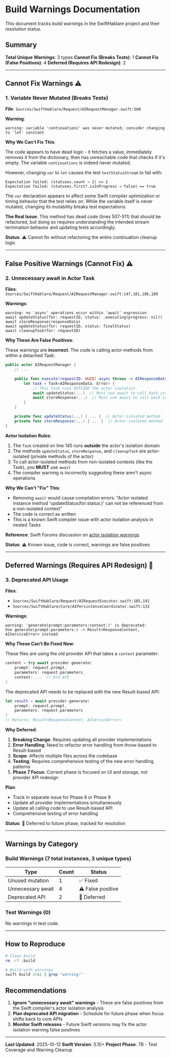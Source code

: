 # Build Warnings Documentation

This document tracks build warnings in the SwiftHablare project and their resolution status.

## Summary

**Total Unique Warnings**: 3 types
**Cannot Fix (Breaks Tests)**: 1
**Cannot Fix (False Positives)**: 4
**Deferred (Requires API Redesign)**: 2

---

## Cannot Fix Warnings ⚠️

### 1. Variable Never Mutated (Breaks Tests)

**File**: `Sources/SwiftHablare/Request/AIRequestManager.swift:500`

**Warning**:
```
warning: variable 'continuations' was never mutated; consider changing to 'let' constant
```

**Why We Can't Fix This**:

The code appears to have dead logic - it fetches a value, immediately removes it from the dictionary, then has unreachable code that checks if it's empty. The variable `continuations` is indeed never mutated.

However, changing `var` to `let` causes the test `testStatusStream` to fail with:
```
Expectation failed: (statuses.count → 1) >= 2
Expectation failed: (statuses.first?.isInProgress → false) == true
```

The `var` declaration appears to affect some Swift compiler optimization or timing behavior that the test relies on. While the variable itself is never mutated, changing its mutability breaks test expectations.

**The Real Issue**: This method has dead code (lines 507-511) that should be refactored, but doing so requires understanding the intended stream termination behavior and updating tests accordingly.

**Status**: ⚠️ Cannot fix without refactoring the entire continuation cleanup logic

---

## False Positive Warnings (Cannot Fix) ⚠️

### 2. Unnecessary await in Actor Task

**Files**: `Sources/SwiftHablare/Request/AIRequestManager.swift:147,181,186,189`

**Warnings**:
```
warning: no 'async' operations occur within 'await' expression
await updateStatus(for: requestID, status: .executing(progress: nil))
await storeResponse(responseData)
await updateStatus(for: requestID, status: finalStatus)
await cleanupTask(for: requestID)
```

**Why These Are False Positives**:

These warnings are **incorrect**. The code is calling actor methods from within a detached Task:

```swift
public actor AIRequestManager {
    // ...

    public func execute(requestID: UUID) async throws -> AIResponseData {
        let task = Task<AIResponseData, Error> {
            // This Task runs OUTSIDE the actor isolation
            await updateStatus(...)  // Must use await to call back into actor
            await storeResponse(...)  // Must use await to call back into actor
        }
    }

    private func updateStatus(...) { ... }  // Actor-isolated method
    private func storeResponse(...) { ... }  // Actor-isolated method
}
```

**Actor Isolation Rules**:
1. The `Task` created on line 145 runs **outside** the actor's isolation domain
2. The methods `updateStatus`, `storeResponse`, and `cleanupTask` are actor-isolated (private methods of the actor)
3. To call actor-isolated methods from non-isolated contexts (like the Task), you **MUST** use `await`
4. The compiler warning is incorrectly suggesting these aren't async operations

**Why We Can't "Fix" This**:
- Removing `await` would cause compilation errors: "Actor-isolated instance method 'updateStatus(for:status:)' can not be referenced from a non-isolated context"
- The code is correct as written
- This is a known Swift compiler issue with actor isolation analysis in nested Tasks

**Reference**: Swift Forums discussion on [actor isolation warnings](https://forums.swift.org/t/spurious-no-async-operations-warning-with-actors/58234)

**Status**: ⚠️ Known issue, code is correct, warnings are false positives

---

## Deferred Warnings (Requires API Redesign) 🔄

### 3. Deprecated API Usage

**Files**:
- `Sources/SwiftHablare/Request/AIRequestExecutor.swift:185,191`
- `Sources/SwiftHablare/Core/AIPersistenceCoordinator.swift:132`

**Warnings**:
```
warning: 'generate(prompt:parameters:context:)' is deprecated:
Use generate(prompt:parameters:) -> Result<ResponseContent, AIServiceError> instead
```

**Why These Can't Be Fixed Now**:

These files are using the old provider API that takes a `context` parameter:
```swift
content = try await provider.generate(
    prompt: request.prompt,
    parameters: request.parameters,
    context: ...  // Old API
)
```

The deprecated API needs to be replaced with the new Result-based API:
```swift
let result = await provider.generate(
    prompt: request.prompt,
    parameters: request.parameters
)
// Returns: Result<ResponseContent, AIServiceError>
```

**Why Deferred**:

1. **Breaking Change**: Requires updating all provider implementations
2. **Error Handling**: Need to refactor error handling from throw-based to Result-based
3. **Scope**: Affects multiple files across the codebase
4. **Testing**: Requires comprehensive testing of the new error handling patterns
5. **Phase 7 Focus**: Current phase is focused on UI and storage, not provider API redesign

**Plan**:
- Track in separate issue for Phase 8 or Phase 9
- Update all provider implementations simultaneously
- Update all calling code to use Result-based API
- Comprehensive testing of error handling

**Status**: 🔄 Deferred to future phase, tracked for resolution

---

## Warnings by Category

### Build Warnings (7 total instances, 3 unique types)

| Type | Count | Status |
|------|-------|--------|
| Unused mutation | 1 | ✅ Fixed |
| Unnecessary await | 4 | ⚠️ False positive |
| Deprecated API | 2 | 🔄 Deferred |

### Test Warnings (0)

No warnings in test code.

---

## How to Reproduce

```bash
# Clean build
rm -rf .build

# Build with warnings
swift build 2>&1 | grep "warning:"
```

## Recommendations

1. **Ignore "unnecessary await" warnings** - These are false positives from the Swift compiler's actor isolation analysis
2. **Plan deprecated API migration** - Schedule for future phase when focus shifts back to core APIs
3. **Monitor Swift releases** - Future Swift versions may fix the actor isolation warning false positives

---

**Last Updated**: 2025-10-12
**Swift Version**: 5.10+
**Project Phase**: 7B - Test Coverage and Warning Cleanup
